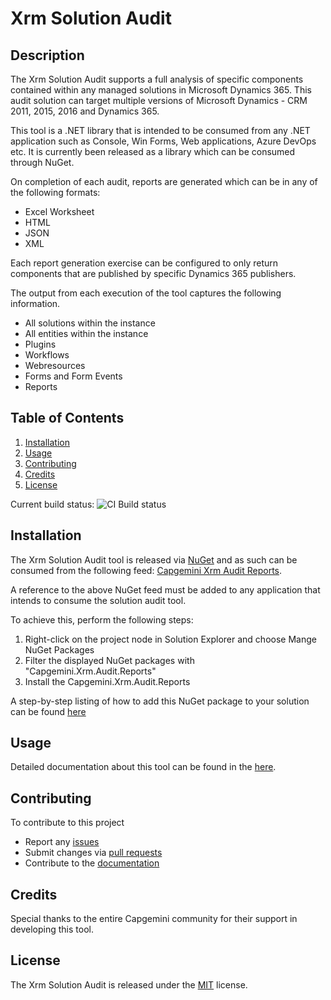 # Xrm Solution Audit

## Description

The Xrm Solution Audit supports a full analysis of specific components contained within any managed solutions in Microsoft Dynamics 365. This audit solution can target multiple versions of Microsoft Dynamics - CRM 2011, 2015, 2016 and Dynamics 365.

This tool is a .NET library that is intended to be consumed from any .NET application such as Console, Win Forms, Web applications, Azure DevOps etc. It is currently been released as a library which can be consumed through NuGet.

On completion of each audit, reports are generated which can be in any of the following formats:
* Excel Worksheet
* HTML
* JSON
* XML

Each report generation exercise can be configured to only return components that are published by specific Dynamics 365 publishers.

The output from each execution of the tool captures the following information.
* All solutions within the instance
* All entities within the instance
* Plugins
* Workflows
* Webresources
* Forms and Form Events
* Reports

## Table of Contents 
1. [Installation](#installation) 
2. [Usage](#usage) 
3. [Contributing](#contributing) 
4. [Credits](#credits) 
5. [License](#license)
  

Current build status: <img src="https://capgeminiuk.visualstudio.com/Capgemini Reusable IP/_apis/build/status/NUGET CI Builds/CRM%20SolutionAudit%20NUGET" alt="CI Build status">

## Installation

The Xrm Solution Audit tool is released via [NuGet](https://www.nuget.org/) and as such can be consumed from the following feed: [Capgemini Xrm Audit Reports](https://www.nuget.org/packages/Capgemini.Xrm.Audit.Reports/).

A reference to the above NuGet feed must be added to any application that intends to consume the solution audit tool.

To achieve this, perform the following steps:
1. Right-click on the project node in Solution Explorer and choose Mange NuGet Packages
2. Filter the displayed NuGet packages with "Capgemini.Xrm.Audit.Reports" 
3. Install the Capgemini.Xrm.Audit.Reports

A step-by-step listing of how to add this NuGet package to your solution can be found [here](https://github.com/Capgemini/xrm-solutionaudit/wiki/Console-Application-Example)

## Usage

Detailed documentation about this tool can be found in the [here](https://github.com/Capgemini/xrm-solutionaudit/wiki).

## Contributing

To contribute to this project
* Report any [issues](https://github.com/Capgemini/xrm-solutionaudit/issues)
* Submit changes via [pull requests](https://github.com/Capgemini/xrm-solutionaudit/pulls)
* Contribute to the [documentation](https://github.com/Capgemini/xrm-solutionaudit/wiki)

## Credits

Special thanks to the entire Capgemini community for their support in developing this tool.

## License
The Xrm Solution Audit is released under the [MIT](LICENSE) license.

























